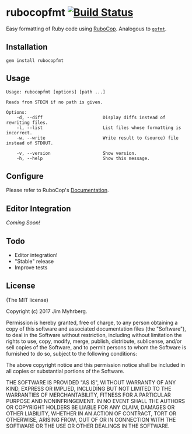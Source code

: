 # rubocopfmt [![Build Status](https://api.travis-ci.org/jimeh/rubocopfmt.svg)](https://travis-ci.org/jimeh/rubocopfmt)

Easy formatting of Ruby code
using [RuboCop](https://github.com/bbatsov/rubocop). Analogous
to [`gofmt`](https://golang.org/cmd/gofmt/).

## Installation

```
gem install rubocopfmt
```

## Usage

```
Usage: rubocopfmt [options] [path ...]

Reads from STDIN if no path is given.

Options:
    -d, --diff                       Display diffs instead of rewriting files.
    -l, --list                       List files whose formatting is incorrect.
    -w, --write                      Write result to (source) file instead of STDOUT.

    -v, --version                    Show version.
    -h, --help                       Show this message.
```

## Configure

Please refer to
RuboCop's [Documentation](http://rubocop.readthedocs.io/en/latest/).

## Editor Integration

_Coming Soon!_

## Todo

- Editor integration!
- "Stable" release
- Improve tests

## License

(The MIT license)

Copyright (c) 2017 Jim Myhrberg.

Permission is hereby granted, free of charge, to any person obtaining a copy
of this software and associated documentation files (the "Software"), to deal
in the Software without restriction, including without limitation the rights
to use, copy, modify, merge, publish, distribute, sublicense, and/or sell
copies of the Software, and to permit persons to whom the Software is
furnished to do so, subject to the following conditions:

The above copyright notice and this permission notice shall be included in all
copies or substantial portions of the Software.

THE SOFTWARE IS PROVIDED "AS IS", WITHOUT WARRANTY OF ANY KIND, EXPRESS OR
IMPLIED, INCLUDING BUT NOT LIMITED TO THE WARRANTIES OF MERCHANTABILITY,
FITNESS FOR A PARTICULAR PURPOSE AND NONINFRINGEMENT. IN NO EVENT SHALL THE
AUTHORS OR COPYRIGHT HOLDERS BE LIABLE FOR ANY CLAIM, DAMAGES OR OTHER
LIABILITY, WHETHER IN AN ACTION OF CONTRACT, TORT OR OTHERWISE, ARISING FROM,
OUT OF OR IN CONNECTION WITH THE SOFTWARE OR THE USE OR OTHER DEALINGS IN THE
SOFTWARE.
